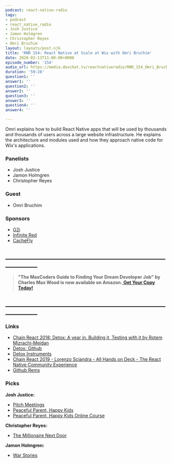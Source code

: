 ```yaml
---
podcast: react-native-radio
tags:
- podcast
- react_native_radio
- Josh Justice
- Jamon Holmgren
- Christopher Reyes
- Omri Bruchim
layout: layouts/post.njk
title: 'RNR 154: React Native at Scale at Wix with Omri Bruchim'
date: 2020-02-11T11:00:00+0000
episode_number: '154'
audio_url: https://media.devchat.tv/reactnativeradio/RNR_154_Omri_Bruchim.mp3
duration: '59:28'
question1: ''
answer1: ''
question2: ''
answer2: ''
question3: ''
answer3: ''
question4: ''
answer4: ''

---
```

Omri explains how to build React Native apps that will be used by thousands and thousands of users across a large website infrastructure. He explains the architecture and modules used and how they approach native code for Wix's applications.

### **Panelists**

* Josh Justice
* Jamon Holmgren
* Christopher Reyes

### **Guest**

* Omri Bruchim

### **Sponsors**

* [G2i]()
* [Infinite Red](https://mailchi.mp/infinitered/radio)
* [CacheFly](https://www.cachefly.com/)

## **____________________________________________________________**

> **"The MaxCoders Guide to Finding Your Dream Developer Job" by Charles Max Wood is now available on Amazon.**[ **Get Your Copy Today!**](https://www.amazon.com/gp/product/B081MBL5C9/ref=as_li_ss_tl?ie=UTF8&linkCode=sl1&tag=devchattv-20&linkId=9d61363241636e2546ef46abba198746&language=en_US)

## **____________________________________________________________**

### **Links**

* [Chain React 2018: Detox: A year in. Building it, Testing with it by Rotem Mizrachi-Meidan](https://www.youtube.com/watch?v=aMheT1qL5Lk "https://www.youtube.com/watch?v=aMheT1qL5Lk")
* [Detox: Github](https://github.com/wix/Detox)
* [Detox Instruments](https://github.com/wix/DetoxInstruments)
* [Chain React 2019 - Lorenzo Sciandra - All Hands on Deck - The React Native Community Experience](https://www.youtube.com/watch?v=OVzMw3vYrDI "https://www.youtube.com/watch?v=OVzMw3vYrDI")
* [Github Remx](https://github.com/wix/remx "https://github.com/wix/remx")

### **Picks**

**Josh Justice:**

* [Pitch Meetings](https://www.youtube.com/playlist?list=PLRE-UFLEgWzBuOiqemhEI9b4gmmBbutnC)
* [Peaceful Parent, Happy Kids](https://www.amazon.com/Peaceful-Parent-Happy-Kids-Connecting/dp/0399160280)
* [Peaceful Parent, Happy Kids Online Course](https://courses.ahaparenting.com/peaceful-parenting-course)

**Christopher Reyes:**

* [The Millionaire Next Door](https://www.amazon.com/Millionaire-Next-Door-Surprising-Americas/dp/1589795474 "https://www.amazon.com/Millionaire-Next-Door-Surprising-Americas/dp/1589795474")

**Jamon Holmgren:**

* [War Stories](https://www.youtube.com/playlist?list=PLKBPwuu3eCYkScmqpD9xE7UZsszweVO0n)